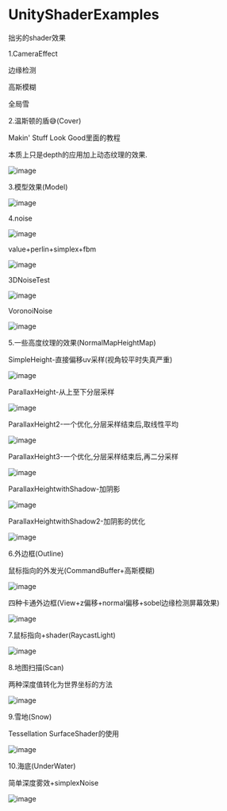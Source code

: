 # UnityShaderExamples

拙劣的shader效果

1.CameraEffect

边缘检测

高斯模糊

全局雪

2.温斯顿的盾😅(Cover)

Makin' Stuff Look Good里面的教程

本质上只是depth的应用加上动态纹理的效果.

![image](https://github.com/prprprprprppr/UnityShaderExamples/raw/master/pic/Cover.png)

3.模型效果(Model)

![image](https://github.com/prprprprprppr/UnityShaderExamples/raw/master/pic/Model.png)

4.noise

![image](https://github.com/prprprprprppr/UnityShaderExamples/raw/master/pic/Model.png)

value+perlin+simplex+fbm

![image](https://github.com/prprprprprppr/UnityShaderExamples/raw/master/pic/2DNoise.png)

3DNoiseTest

![image](https://github.com/prprprprprppr/UnityShaderExamples/raw/master/pic/3DNoiseTest.png)

VoronoiNoise

![image](https://github.com/prprprprprppr/UnityShaderExamples/blob/master/pic/VoronoiNoise.png)

5.一些高度纹理的效果(NormalMapHeightMap)

SimpleHeight-直接偏移uv采样(视角较平时失真严重)

![image](https://github.com/prprprprprppr/UnityShaderExamples/raw/master/pic/SimpleHeight.png)

ParallaxHeight-从上至下分层采样

![image](https://github.com/prprprprprppr/UnityShaderExamples/raw/master/pic/ParallaxHeight.jpg)

ParallaxHeight2-一个优化,分层采样结束后,取线性平均

![image](https://github.com/prprprprprppr/UnityShaderExamples/raw/master/pic/ParallaxHeight2.jpg)

ParallaxHeight3-一个优化,分层采样结束后,再二分采样

![image](https://github.com/prprprprprppr/UnityShaderExamples/raw/master/pic/ParallaxHeight3.jpg)

ParallaxHeightwithShadow-加阴影

![image](https://github.com/prprprprprppr/UnityShaderExamples/raw/master/pic/ParallaxHeightwithShadow.jpg)

ParallaxHeightwithShadow2-加阴影的优化

![image](https://github.com/prprprprprppr/UnityShaderExamples/raw/master/pic/ParallaxHeightwithShadow2.jpg)

6.外边框(Outline)

鼠标指向的外发光(CommandBuffer+高斯模糊)

![image](https://github.com/prprprprprppr/UnityShaderExamples/raw/master/pic/Outline.gif)

四种卡通外边框(View+z偏移+normal偏移+sobel边缘检测屏幕效果)

![image](https://github.com/prprprprprppr/UnityShaderExamples/raw/master/pic/Outline.png)

7.鼠标指向+shader(RaycastLight)

![image](https://github.com/prprprprprppr/UnityShaderExamples/raw/master/pic/SimpleMouseRay.gif)

8.地图扫描(Scan)

两种深度值转化为世界坐标的方法

![image](https://github.com/prprprprprppr/UnityShaderExamples/raw/master/pic/Scan.gif)

9.雪地(Snow)

Tessellation SurfaceShader的使用

![image](https://github.com/prprprprprppr/UnityShaderExamples/raw/master/pic/Snow.gif)

10.海底(UnderWater)

简单深度雾效+simplexNoise

![image](https://github.com/prprprprprppr/UnityShaderExamples/raw/master/pic/UnderWater.gif)

